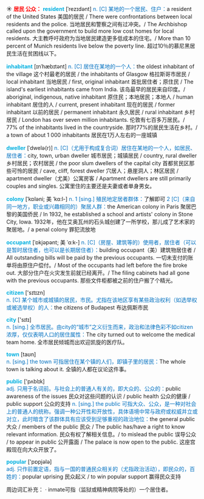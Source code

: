 ☀ <font color="red">**居民 公众：**</font>
<font color="sky blue">**resident**</font> [ˈrezɪdənt]
<font color="#0070c0">n. [C] 某地的一个居民、住户：</font>a resident of the United States 美国的居民 / There were confrontations between local residents and the police. 当地居民和警察之间有过冲突。/ The Archbishop called upon the government to build more low cost homes for local residents. 大主教呼吁政府为当地居民建造更多低成本的住宅。/ More than 10 percent of Munich residents live below the poverty line. 超过10％的慕尼黑居民生活在贫困线以下。
           
<font color="sky blue">**inhabitant**</font> [ɪnˈhæbɪtənt]
<font color="#0070c0">n. [C] 居住在某地的一个人：</font>the oldest inhabitant of the village 这个村最老的居民 / the inhabitants of Glasgow 格拉斯哥市居民 / local inhabitant 当地居民 / first, original inhabitant 首批居住者；原住民 / The island's earliest inhabitants came from India. 该岛最早的居民来自印度。/ aboriginal, indigenous, native inhabitant 原住民；本地居民；本地人 / human inhabitant 居住的人 / current, present inhabitant 现在的居民 / former inhabitant 以前的居民 / permanent inhabitant 永久居民 / rural inhabitant 乡村居民 / London has over seven million inhabitants. 伦敦有七百多万居民。/ 77% of the inhabitants lived in the countryside. 那时77%的居民生活在乡村。/ a town of about 1 000 inhabitants 居民在1万人左右的一座城镇
           
<font color="sky blue">**dweller**</font> [ˈdwelə(r)]
<font color="#0070c0">n. [C]（尤用于构成复合词）居住在某地的一个人，如居民、居住者：</font>city, town, urban dweller 城市居民；城镇居民 / country, rural dweller 乡村居民；农村居民 / the poor slum dwellers of the capital city 首都贫民区那些可怜的居民 / cave, cliff, forest dweller 穴居人；悬崖洞人；林区居民 / apartment dweller（尤美）公寓房客 / Apartment dwellers are still primarily couples and singles. 公寓里住的主要还是夫妻或者单身男女。
                      
<font color="sky blue">**colony**</font> [ˈkɒləni; 美 ˈkɑ:l-]
<font color="#0070c0">n. 1 [sing.] 殖民地定居者群体：</font>了解即可 <font color="#0070c0">2 [C]（来自同一地方，职业或兴趣相同的）聚居人群：</font>the American colony in Paris 聚居巴黎的美国侨民 / In 1932, he established a school and artists' colony in Stone City, Iowa. 1932年，他在艾奥瓦州的石头城创建了一所学校，那儿成了艺术家的聚居地。/ a penal colony 罪犯流放地

<font color="sky blue">**occupant**</font> [ˈɒkjəpənt; 美 ˈɑ:k-]
<font color="#0070c0">n. [C]（房屋、建筑等的）使用者，居住者（可以是暂时居住者，也可以是长期居住者）：</font>building occupant（美）建筑物居住者 / All outstanding bills will be paid by the previous occupants. 一切未支付的账单将由原住户偿付。/ Most of the occupants had left before the fire broke out. 大部分住户在火灾发生前就已经离开。/ The filing cabinets had all gone with the previous occupants. 那些文件柜都被之前的住户搬了个精光。

<font color="sky blue">**citizen**</font> ['sɪtɪzn]  
<font color="#0070c0">n. [C] 某个城市或城镇的居民，市民。尤指在该地区享有某些政治权利（如选举权或被选举权）的人：</font>the citizens of Budapest 布达佩斯市民

<font color="sky blue">**city**</font> ['sɪtɪ]  
<font color="#0070c0">n. [sing.] 全市居民。由city的“城市”之义衍生而来，政治和法律色彩不如citizen浓厚，仅仅表明人口的居住属性：</font>The city turned out to welcome the medical team home. 全市居民倾城而出欢迎凯旋的医疗队。

<font color="sky blue">**town**</font> [taʊn]  
<font color="#0070c0">n. [sing.] the town 可指居住在某个镇的人们，即镇子里的居民：</font>The whole town is talking about it. 全镇的人都在议论这件事。

<font color="sky blue">**public**</font> ['pʌblɪk]  
<font color="#0070c0">adj. 只用于名词前。与社会上的普通人有关的，即大众的、公众的：</font>public awareness of the issues 民众对这些问题的认识 / public health 公众的健康 / public support 公众的支持 <font color="#0070c0">n. [sing.] the public 可指大众、公众，是一种对社会上的普通人的统称。强调一种公开性和开放性，具体语境中常与政府或权威并立或对立，此时暗含了该群体具有应该受到足够重视的政治地位：</font>the general public 大众 / members of the public 民众 / The public has/have a right to know relevant information. 民众有权了解相关信息。/ to mislead the public 误导公众 / to appear in public 公开露面 / The palace is now open to the public. 这座宫殿现在向大众开放了。

<font color="sky blue">**popular**</font> ['pɒpjələ]  
<font color="#0070c0">adj. 只作前置定语，指与一国的普通民众相关的（尤指政治活动），即民众的，百姓的：</font>popular uprising 民众起义 / to win popular support 赢得民众支持

周边词汇补充：
· inmate可指（监狱或精神病院等处的）一个居住者。